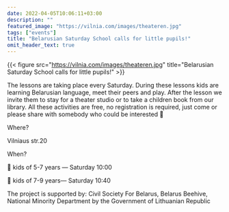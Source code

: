 ```yaml
---
date: 2022-04-05T10:06:11+03:00
description: ""
featured_image: "https://vilnia.com/images/theateren.jpg"
tags: ["events"]
title: "Belarusian Saturday School calls for little pupils!"
omit_header_text: true
---
```

{{< figure src="https://vilnia.com/images/theateren.jpg" title="Belarusian Saturday School calls for little pupils!" >}}

The lessons are taking place every Saturday. During these lessons kids are learning Belarusian language, meet their peers and play. After the lesson we invite them to stay for a theater studio or to take a children book from our library. All these activities are free, no registration is required, just come or please share with somebody who could be interested 🐣

Where?

Vilniaus str.20

When?

👦 kids of 5-7 years — Saturday 10:00

👦 kids of 7-9 years— Saturday 10:40

The project is supported by: Civil Society For Belarus, Belarus Beehive, National Minority Department by the Government of Lithuanian Republic